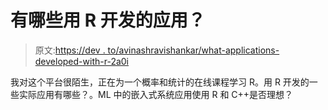 # 有哪些用 R 开发的应用？

> 原文:[https://dev . to/avinashravishankar/what-applications-developed-with-r-2a0i](https://dev.to/avinashravishankar/what-applications-developed-with-r-2a0i)

我对这个平台很陌生，正在为一个概率和统计的在线课程学习 R。用 R 开发的一些实际应用有哪些？。ML 中的嵌入式系统应用使用 R 和 C++是否理想？
